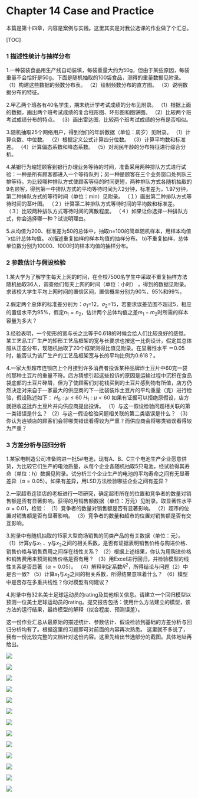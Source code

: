 ﻿# Chapter 14 Case and Practice
本篇是第十四章，内容是案例与实践。这里其实是对我公选课的作业做了个汇总。

[TOC]
### 1 描述性统计与抽样分布
1.一种袋装食品用生产线自动装填，每袋重量大约为50g，但由于某些原因，每袋重量不会恰好是50g。下面是随机抽取的100袋食品，测得的重量数据见附录。
（1）构建这些数据的频数分布表。
（2）绘制频数分布的直方图。
（3）说明数据分布的特征。

2.甲乙两个班各有40名学生，期末统计学考试成绩的分布见附录。
（1）根据上面的数据，画出两个班考试成绩的复合柱形图、环形图和图饼图。
（2）比较两个班考试成绩分布的特点。
（3）画出雷达图，比较两个班考试成绩的分布是否相似。

3.随机抽取25个网络用户，得到他们的年龄数据（单位：周岁）见附录。
（1）计算众数、中位数。
（2）根据定义公式计算四分位数。
（3）计算平均数和标准差。
（4）计算偏态系数和峰态系数。
（5）对网民年龄的分布特征进行综合分析。

4.某银行为缩短顾客到银行办理业务等待的时间，准备采用两种排队方式进行试验：一种是所有顾客都进入一个等待队列；另一种是顾客在三个业务窗口处列队三排等待。为比较哪种排队方式使顾客等待的时间更短，两种排队方式各随机抽取的9名顾客，得到第一中排队方式的平均等待时间为7.2分钟，标准差为，1.97分钟，第二种排队方式的等待时间（单位：min）见附录。
（１）画出第二种排队方式等待时间的茎叶图。
（２）计算第二种排队方式等待时间的平均数和标准差。
（３）比较两种排队方式等待时间的离散程度。
（４）如果让你选择一种排队方式，你会选择哪一种？试说明理由。

5.从均值为200、标准差为50的总体中，抽取n=100的简单随机样本，用样本均值`x估计总体均值。 
a)描述重复抽样的样本均值的抽样分布。 
b)不重复抽样，总体单位数分别为10000、1000时的样本均值的抽样分布。 


### 2 参数估计与假设检验
1.某大学为了解学生每天上网的时间，在全校7500名学生中采取不重复抽样方法随机抽取36人，调查他们每天上网的时间（单位：小时） ，得到的数据见附录。求该校大学生平均上网时间的置信区间，置信概率分别为90%、95%和99%。


2.假定两个总体的标准差分别为：$\sigma_1$=12，$\sigma_2$=15，若要求误差范围不超过5，相应的置信水平为95%，假定$n_1=n_2$，估计两个总体均值之差$m_1-m_2$时所需的样本容量为多大？ 


3.经验表明，一个矩形的宽与长之比等于0.618的时候会给人们比较良好的感觉。某工艺品工厂生产的矩形工艺品框架的宽与长要求也按这一比例设计，假定其总体服从正态分布，现随机抽取了20个框架测得比值见附录。在显著性水平 ＝0.05时，能否认为该厂生产的工艺品框架宽与长的平均比例为0.618？。


4.一家大型超市连锁店上个月接到许多消费者投诉某种品牌炸土豆片中60克一袋的那种土豆片的重量不符。店方猜想引起这些投诉的原因是运输过程中沉积在食品袋底部的土豆片碎屑，但为了使顾客们对花钱买到的土豆片感到物有所值，店方仍然决定对来自于一家最大的供应商的下一批袋装炸土豆片的平均重量（克）进行检验，假设陈述如下： 
                $H_0: \mu\le 60$      $H_1:\mu<60$
如果有证据可以拒绝原假设，店方就拒收这批炸土豆片并向供应商提出投诉。
（1）与这一假设检验问题相关联的第一类错误是什么？
（2）与这一假设检验问题相关联的第二类错误是什么？
（3）你认为连锁店的顾客们会将哪类错误看得较为严重？而供应商会将哪类错误看得较为严重？


### 3 方差分析与回归分析
1.某家电制造公司准备购进一批5#电池，现有A、B、C三个电池生产企业愿意供货，为比较它们生产的电池质量，从每个企业各随机抽取5只电池，经试验得其寿命（单位：h）数据见附录。试分析三个企业生产的电池的平均寿命之间有无显著差异（$\alpha=0.05$）。如果有差异，用LSD方法检验哪些企业之间有差异？


2.一家超市连锁店的老板进行一项研究，确定超市所在的位置和竞争者的数量对销售额是否有显著影响。获得的月销售额数据（单位：万元）见附录。取显著性水平$\alpha=0.01$，检验：
（1）竞争者的数量对销售额是否有显著影响。
（2）超市的位置对销售额是否有显著影响。
（3）竞争者的数量和超市的位置对销售额是否有交互影响。


3.附录中有随机抽取的15家大型商场销售的同类产品的有关数据（单位：元）。
（1）计算y与$x_1$ 、y与$x_2$之间的相关系数，是否有证据表明销售价格与购进价格、销售价格与销售费用之间存在线性关系？
（2）根据上述结果，你认为用购进价格和销售费用来预测销售价格是否有用？
（3）用Excel进行回归，并检验模型的线性关系是否显著（$\alpha=0.05$）。
（4）解释判定系数$R^2$，所得结论与问题（2）中是否一致?
（5）计算$x_1$与$x_2$之间的相关系数，所得结果意味着什么？
（6）模型中是否存在多重共线性？你对模型有何建议？


4.附录中有32名美士足球运动员的rating及其他相关信息。请建立一个回归模型以预测一位美士足球运动员的rating。提交报告包括：使用什么方法建立的模型，该方法的运行结果，最终模型的解释（拟合程度、预测误差）。

这一份作业汇总从最原始的描述统计、参数估计、假设检验到基础的方差分析与回归分析均有了。根据这里的习题即可对前面的内容再次熟悉。
这里就不多说了，我有一份比较完整的文档针对这份内容。这里先给出节选部分的截图。具体地址再给出。

![](http://img.blog.csdn.net/20171008212639172?watermark/2/text/aHR0cDovL2Jsb2cuY3Nkbi5uZXQvRVNBX0RTUQ==/font/5a6L5L2T/fontsize/400/fill/I0JBQkFCMA==/dissolve/70/gravity/SouthEast)

![](http://img.blog.csdn.net/20171008212657681?watermark/2/text/aHR0cDovL2Jsb2cuY3Nkbi5uZXQvRVNBX0RTUQ==/font/5a6L5L2T/fontsize/400/fill/I0JBQkFCMA==/dissolve/70/gravity/SouthEast)

![](http://img.blog.csdn.net/20171008212723358?watermark/2/text/aHR0cDovL2Jsb2cuY3Nkbi5uZXQvRVNBX0RTUQ==/font/5a6L5L2T/fontsize/400/fill/I0JBQkFCMA==/dissolve/70/gravity/SouthEast)

![](http://img.blog.csdn.net/20171008212739353?watermark/2/text/aHR0cDovL2Jsb2cuY3Nkbi5uZXQvRVNBX0RTUQ==/font/5a6L5L2T/fontsize/400/fill/I0JBQkFCMA==/dissolve/70/gravity/SouthEast)

![](http://img.blog.csdn.net/20171008212759111?watermark/2/text/aHR0cDovL2Jsb2cuY3Nkbi5uZXQvRVNBX0RTUQ==/font/5a6L5L2T/fontsize/400/fill/I0JBQkFCMA==/dissolve/70/gravity/SouthEast)

![](http://img.blog.csdn.net/20171008212820763?watermark/2/text/aHR0cDovL2Jsb2cuY3Nkbi5uZXQvRVNBX0RTUQ==/font/5a6L5L2T/fontsize/400/fill/I0JBQkFCMA==/dissolve/70/gravity/SouthEast)

![](http://img.blog.csdn.net/20171008212841228?watermark/2/text/aHR0cDovL2Jsb2cuY3Nkbi5uZXQvRVNBX0RTUQ==/font/5a6L5L2T/fontsize/400/fill/I0JBQkFCMA==/dissolve/70/gravity/SouthEast)

![](http://img.blog.csdn.net/20171008212915392?watermark/2/text/aHR0cDovL2Jsb2cuY3Nkbi5uZXQvRVNBX0RTUQ==/font/5a6L5L2T/fontsize/400/fill/I0JBQkFCMA==/dissolve/70/gravity/SouthEast)

![](http://img.blog.csdn.net/20171008212933612?watermark/2/text/aHR0cDovL2Jsb2cuY3Nkbi5uZXQvRVNBX0RTUQ==/font/5a6L5L2T/fontsize/400/fill/I0JBQkFCMA==/dissolve/70/gravity/SouthEast)

![](http://img.blog.csdn.net/20171008212957999?watermark/2/text/aHR0cDovL2Jsb2cuY3Nkbi5uZXQvRVNBX0RTUQ==/font/5a6L5L2T/fontsize/400/fill/I0JBQkFCMA==/dissolve/70/gravity/SouthEast)

![](http://img.blog.csdn.net/20171008213029474?watermark/2/text/aHR0cDovL2Jsb2cuY3Nkbi5uZXQvRVNBX0RTUQ==/font/5a6L5L2T/fontsize/400/fill/I0JBQkFCMA==/dissolve/70/gravity/SouthEast)

![](http://img.blog.csdn.net/20171008213047883?watermark/2/text/aHR0cDovL2Jsb2cuY3Nkbi5uZXQvRVNBX0RTUQ==/font/5a6L5L2T/fontsize/400/fill/I0JBQkFCMA==/dissolve/70/gravity/SouthEast)

![](http://img.blog.csdn.net/20171008213107161?watermark/2/text/aHR0cDovL2Jsb2cuY3Nkbi5uZXQvRVNBX0RTUQ==/font/5a6L5L2T/fontsize/400/fill/I0JBQkFCMA==/dissolve/70/gravity/SouthEast)